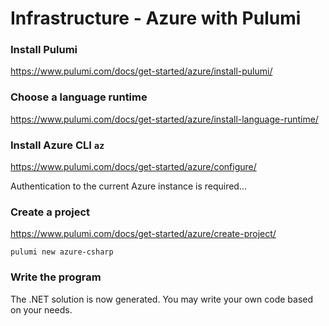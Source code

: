 # Infrastructure - Azure with Pulumi

### Install Pulumi

https://www.pulumi.com/docs/get-started/azure/install-pulumi/

### Choose a language runtime

https://www.pulumi.com/docs/get-started/azure/install-language-runtime/

### Install Azure CLI `az`

https://www.pulumi.com/docs/get-started/azure/configure/

Authentication to the current Azure instance is required...

### Create a project

https://www.pulumi.com/docs/get-started/azure/create-project/

`pulumi new azure-csharp`

### Write the program

The .NET solution is now generated. You may write your own code based on your needs.